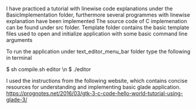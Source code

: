 I have practiced a tutorial with linewise code explanations under the BasicImplementation folder, furthermore several programmes with linewise explanation have  been implemented
The source code of C implemenation can be found under src folder.
Template folder contains the basic template files used to open and initialize application with some basic command line arguments

To run the application under text_editor_menu_bar folder type the following in terminal

$ sh compile.sh editor   \n
$ ./editor

I used the instructions from the following website, which contains concise resources for understanding and implementing basic glade application.
https://prognotes.net/2016/03/gtk-3-c-code-hello-world-tutorial-using-glade-3/
